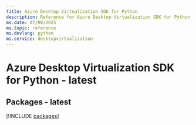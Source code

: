 ```yaml
---
title: Azure Desktop Virtualization SDK for Python
description: Reference for Azure Desktop Virtualization SDK for Python
ms.date: 07/08/2025
ms.topic: reference
ms.devlang: python
ms.service: desktopvirtualization
---
```

# Azure Desktop Virtualization SDK for Python - latest
## Packages - latest
[!INCLUDE [packages](desktop-virtualization-index.md)]